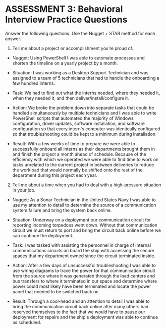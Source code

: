 # ASSESSMENT 3: Behavioral Interview Practice Questions

Answer the following questions. Use the Nugget + STAR method for each answer.

1. Tell me about a project or accomplishment you’re proud of.

- Nugget: Using PowerShell I was able to automate processes and shorten the timeline on a yearly project by a month.

- Situation: I was working as a Desktop Support Technician and was assigned to a team of 5 technicians that had to handle the onboarding a few hundred interns.

- Task: We had to find out what the interns needed, where they needed it, when they needed it, and then deliver/install/configure it.

- Action: We broke the problem down into separate tasks that could be handled simultaneously by multiple technicians and I was able to write PowerShell scripts that automated the majority of Windows configuration, driver updates, software installation, and software configuration so that every intern's computer was identically configured so that troubleshooting could be kept to a minimum during installation.

- Result: With a few weeks of time to prepare we were able to successfully onboard all interns as their departments brought them in and finish the project a month ahead of schedule. Because of the efficiency with which we operated we were able to find time to work on tasks unrelated to the current project in between deliveries to reduce the workload that would normally be shifted onto the rest of the department during this project each year.


2. Tell me about a time when you had to deal with a high-pressure situation in your job.

- Nugget: As a Sonar Technician in the United States Navy I was able to use my attention to detail to determine the source of a communication system failure and bring the system back online.

- Situation: Underway on a deployment our communication circuit for reporting incoming torpedoes went down. Without that communication circuit we must return to port and bring the circuit back online before we can continue the deployment.

- Task: I was tasked with assisting the personnel in charge of internal communications circuits on board the ship with accessing the secure spaces that my department owned since the circuit terminated inside.

- Action: After a few days of unsuccessful troubleshooting I was able to use wiring diagrams to trace the power for that communication circuit from the source where it was generated through the load centers and bus transfers to where it terminated in our space and determine where power could most likely have been terminated and locate the power panel that needed to be switched back on.

- Result: Through a cool-head and an attention to detail I was able to bring the communication circuit back online after many others had reserved themselves to the fact that we would have to pause our deployment for repairs and the ship's deployment was able to continue as scheduled.